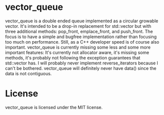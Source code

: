 # vector_queue
vector_queue is a double ended queue implemented as a circular growable vector. It's intended to be a drop-in replacement for std::vector but with three additional methods: pop_front, emplace_front, and push_front. The focus is to have a simple and bugfree implementation rather than focusing too much on performance. Still, as a C++ developer speed is of course also important. vector_queue is currently missing some less and some more important features: It's currently not allocator aware, it's missing some methods, it's probably not following the exception guarantees that std::vector has. I will probably never implement reverse_iterators because I can't be bothered. vector_queue will definitely never have data() since the data is not contiguous.

# License
vector_queue is licensed under the MIT license.

